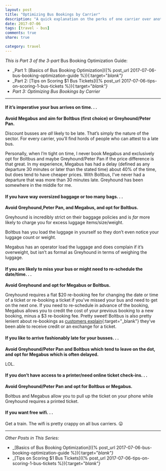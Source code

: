 ```yaml
---
layout: post
title: "Optimizing Bus Bookings by Carrier"
description: "A quick explanation on the perks of one carrier over another"
date: 2017-07-06
tags: [travel - bus]
comments: true
share: true

category: travel
---
```


_This is Part 3 of the 3-part_ Bus Booking Optimization Guide:

* _Part 1: [Basics of Bus Booking Optimization]({% post_url 2017-07-06-bus-booking-optimization-guide %}){:target="_blank"}_
* _Part 2: [Tips on Scoring $1 Bus Tickets]({% post_url 2017-07-06-tips-on-scoring-1-bus-tickets %}){:target="_blank"}_
* _Part 3: Optimizing Bus Bookings by Carrier_

-------

#### If it’s imperative your bus arrives on time. . .

__Avoid Megabus and aim for Boltbus (first choice) or Greyhound/Peter Pan.__

Discount busses are _all_ likely to be late. That’s simply the nature of the sector. For every carrier, you’ll find hords of people who can attest to a late bus. 

Personally, when I’m tight on time, I never book Megabus and exclusively opt for Boltbus and maybe Greyhound/Peter Pan if the price difference is that great. In my experience, Megabus has had a delay (defined as any departure 30 minutes or later than the stated time) about 40% of the time, but does tend to have cheaper prices. With Boltbus, I've never had a departure that was more than 30 minutes late. Greyhound has been somewhere in the middle for me. 

#### If you have way oversized baggage or too many bags. . .

__Avoid Greyhound,Peter Pan, and Megabus, and opt for Boltbus.__

Greyhound is incredibly strict on their baggage policies and is _far_ more likely to charge you for excess luggage items/size/weight. 

Boltbus has you load the luggage in yourself so they don’t even notice your luggage count or weight.

Megabus has an operator load the luggage and does complain if it’s overweight, but isn’t as formal as Greyhound in terms of weighing the luggage.  

#### If you are likely to miss your bus or might need to re-schedule the date/time. . . 

__Avoid Greyhound and opt for Megabus or Boltbus.__

Greyhound requires a flat $20 re-booking fee for changing the date or time of a ticket or re-booking a ticket if you’ve missed your bus and need to get on the next one. If you need to re-schedule in advance of the booking, Megabus allows you to credit the cost of your previous booking to a new booking, minus a $3 re-booking fee. Pretty sweet! Boltbus is also pretty lenient about re-bookings as [customers explain](http://ask.metafilter.com/135905/Boltbus-Refund-Question){:target="_blank"} they’ve been able to receive credit or an exchange for a ticket. 

#### If you like to arrive fashionably late for your busses. . .

__Avoid Greyhound/Peter Pan and Boltbus which tend to leave on the dot, and opt for Megabus which is often delayed.__

LOL.

#### If you don’t have access to a printer/need online ticket check-ins. . .

__Avoid Greyhound/Peter Pan and opt for Boltbus or Megabus.__

Boltbus and Megabus allow you to pull up the ticket on your phone while Greyhound requires a printed ticket.

#### If you want free wifi. . .

Get a train. The wifi is pretty crappy on all bus carriers. 😛

-------
_Other Posts in This Series:_
* _[Basics of Bus Booking Optimization]({% post_url 2017-07-06-bus-booking-optimization-guide %}){:target="_blank"}_
* _[Tips on Scoring $1 Bus Tickets]({% post_url 2017-07-06-tips-on-scoring-1-bus-tickets %}){:target="_blank"}_
